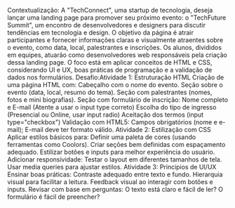 Contextualização:
A "TechConnect", uma startup de tecnologia, deseja lançar uma landing page para promover seu próximo evento: o "TechFuture Summit", um encontro de
desenvolvedores e designers para discutir tendências em tecnologia e design. O objetivo da página é atrair participantes e fornecer informações claras e
visualmente atraentes sobre o evento, como data, local, palestrantes e inscrições.
Os alunos, divididos em equipes, atuarão como desenvolvedores web responsáveis pela criação dessa landing page. O foco está em aplicar conceitos de HTML e
CSS, considerando UI e UX, boas práticas de programação e a validação de dados nos formulários.
Desafio:Atividade 1: Estruturação HTML
Criação de uma página HTML com:
Cabeçalho com o nome do evento.
Seção sobre o evento (data, local, resumo do tema).
Seção com palestrantes (nomes, fotos e mini biografias).
Seção com formulário de inscrição: Nome completo e E-mail (Atente a usar o input type correto)
Escolha do tipo de ingresso (Presencial ou Online, usar input radio)
Aceitação dos termos (input type="checkbox")
Validação com HTML5: Campos obrigatórios (nome e e-mail); E-mail deve ter formato válido.
Atividade 2: Estilização com CSS
Aplicar estilos básicos para:
Definir uma paleta de cores (usando ferramentas como Coolors).
Criar seções bem definidas com espaçamento adequado.
Estilizar botões e inputs para melhor experiência do usuário.
Adicionar responsividade:
Testar o layout em diferentes tamanhos de tela.
Usar media queries para ajustar estilos.
Atividade 3: Princípios de UI/UX
Ensinar boas práticas:
Contraste adequado entre texto e fundo.
Hierarquia visual para facilitar a leitura.
Feedback visual ao interagir com botões e inputs.
Revisar com base em perguntas:
O texto está claro e fácil de ler?
O formulário é fácil de preencher?
